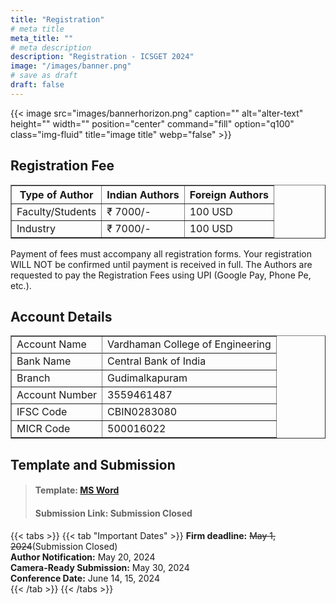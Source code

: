 ```yaml
---
title: "Registration"
# meta title
meta_title: ""
# meta description
description: "Registration - ICSGET 2024"
image: "/images/banner.png"
# save as draft
draft: false
---
```

{{< image src="images/bannerhorizon.png" caption="" alt="alter-text" height="" width="" position="center" command="fill" option="q100" class="img-fluid" title="image title"  webp="false" >}}

## Registration Fee

<table border="1">
<thead>
  <tr>
    <th>Type of Author</th>
    <th>Indian Authors</th>
	<th>Foreign Authors</th>
  </tr>
</thead>
<tbody>
  <tr>
    <td>Faculty/Students</td>
    <td>₹ 7000/-</td>
	<td>100 USD</td>
  </tr>
  <tr>
    <td>Industry</td>
    <td>₹ 7000/-</td>
	<td>100 USD</td>
  </tr>
</tbody>
</table>


Payment of fees must accompany all registration forms. Your registration WILL NOT be confirmed until payment is received in full. The Authors are requested to pay the Registration Fees using UPI (Google Pay, Phone Pe, etc.).


## Account Details

<table border="1">
<tbody>
  <tr>
    <td>Account Name</td>
    <td>Vardhaman College of Engineering</td>
  </tr>
  <tr>
  <tr>
    <td>Bank Name</td>
    <td>Central Bank of India</td>
  </tr>
  <tr>
    <td>Branch</td>
    <td>Gudimalkapuram</td>
  </tr>
  <tr>
    <td>Account Number</td>
    <td>3559461487</td>
  </tr>
  <tr>
    <td>IFSC Code</td>
    <td>CBIN0283080</td>
  </tr>
  <tr>
    <td>MICR Code</td>
    <td>500016022</td>
  </tr>
</tbody>
</table>

## Template and Submission

> #### **Template:** [MS Word](https://github.com/sravivarmanvce/icsget/raw/main/ICSGET_2024_WOC_2col_Template.docx)<br>
> #### **Submission Link:** Submission Closed

{{< tabs >}}
{{< tab "Important Dates" >}}
**Firm deadline:** ~~May 1, 2024~~(Submission Closed)<br>
**Author Notification:** May 20, 2024<br>
**Camera-Ready Submission:** May 30, 2024<br>
**Conference Date:** June 14, 15, 2024<br>
{{< /tab >}}
{{< /tabs >}}
